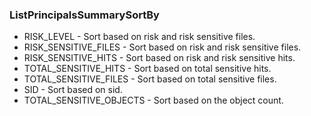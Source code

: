 ### ListPrincipalsSummarySortBy
- RISK_LEVEL - Sort based on risk and risk sensitive files.
- RISK_SENSITIVE_FILES - Sort based on risk and risk sensitive files.
- RISK_SENSITIVE_HITS - Sort based on risk and risk sensitive hits.
- TOTAL_SENSITIVE_HITS - Sort based on total sensitive hits.
- TOTAL_SENSITIVE_FILES - Sort based on total sensitive files.
- SID - Sort based on sid.
- TOTAL_SENSITIVE_OBJECTS - Sort based on the object count.
